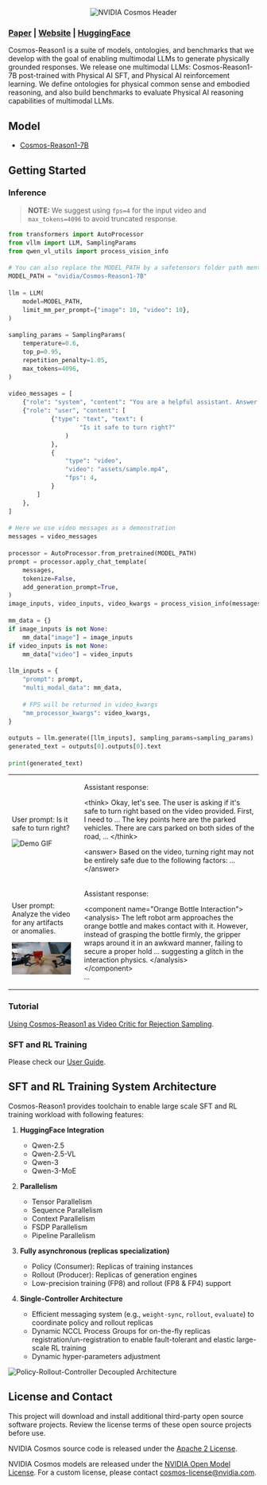 <p align="center">
    <img src="assets/nvidia-cosmos-header.png" alt="NVIDIA Cosmos Header">
</p>

### [Paper](https://arxiv.org/abs/2503.15558) | [Website](https://research.nvidia.com/labs/dir/cosmos-reason1/) | [HuggingFace](https://huggingface.co/collections/nvidia/cosmos-reason1-67c9e926206426008f1da1b7)

Cosmos-Reason1 is a suite of models, ontologies, and benchmarks that we develop with the goal of enabling multimodal LLMs to generate physically grounded responses. We release one multimodal LLMs: Cosmos-Reason1-7B post-trained with Physical AI SFT, and Physical AI reinforcement learning. We define ontologies for physical common sense and embodied reasoning, and also build benchmarks to evaluate Physical AI reasoning capabilities of multimodal LLMs.

## Model

* [Cosmos-Reason1-7B](https://huggingface.co/nvidia/Cosmos-Reason1-7B)

## Getting Started
### Inference
> **NOTE:** We suggest using `fps=4` for the input video and `max_tokens=4096` to avoid truncated response.
```python
from transformers import AutoProcessor
from vllm import LLM, SamplingParams
from qwen_vl_utils import process_vision_info

# You can also replace the MODEL_PATH by a safetensors folder path mentioned above
MODEL_PATH = "nvidia/Cosmos-Reason1-7B"

llm = LLM(
    model=MODEL_PATH,
    limit_mm_per_prompt={"image": 10, "video": 10},
)

sampling_params = SamplingParams(
    temperature=0.6,
    top_p=0.95,
    repetition_penalty=1.05,
    max_tokens=4096,
)

video_messages = [
    {"role": "system", "content": "You are a helpful assistant. Answer the question in the following format: <think>\nyour reasoning\n</think>\n\n<answer>\nyour answer\n</answer>."},
    {"role": "user", "content": [
            {"type": "text", "text": (
                    "Is it safe to turn right?"
                )
            },
            {
                "type": "video", 
                "video": "assets/sample.mp4",
                "fps": 4,
            }
        ]
    },
]

# Here we use video messages as a demonstration
messages = video_messages

processor = AutoProcessor.from_pretrained(MODEL_PATH)
prompt = processor.apply_chat_template(
    messages,
    tokenize=False,
    add_generation_prompt=True,
)
image_inputs, video_inputs, video_kwargs = process_vision_info(messages, return_video_kwargs=True)

mm_data = {}
if image_inputs is not None:
    mm_data["image"] = image_inputs
if video_inputs is not None:
    mm_data["video"] = video_inputs

llm_inputs = {
    "prompt": prompt,
    "multi_modal_data": mm_data,

    # FPS will be returned in video_kwargs
    "mm_processor_kwargs": video_kwargs,
}

outputs = llm.generate([llm_inputs], sampling_params=sampling_params)
generated_text = outputs[0].outputs[0].text

print(generated_text)
```

<table>
  <tr>
    <td>
      <p>User prompt: Is it safe to turn right?</p>
      <img src="assets/sample.gif" alt="Demo GIF" width="400" /><br/>
    </td>
    <td style="vertical-align: top; padding-left: 20px;">
      <!-- Text on the right -->
      <p>Assistant response: </p>
      <p>
&lt;think&gt;
Okay, let's see. The user is asking if it's safe to turn right based on the video provided. First, I need to ...
The key points here are the parked vehicles. There are cars parked on both sides of the road, ...
&lt;/think&gt;

&lt;answer&gt;
Based on the video, turning right may not be entirely safe due to the following factors: ...
&lt;/answer&gt;
      </p>
    </td>
  </tr>
  <tr>
    <td>
      <p>User prompt: Analyze the video for any artifacts or anomalies.</p>
      <img src="assets/examples_video_critic/generation_3.gif" alt="Demo GIF" width="400" /><br/>
    </td>
    <td style="vertical-align: top; padding-left: 20px;">
      <!-- Text on the right -->
      <p>Assistant response:</p>
      <p>
&lt;component name="Orange Bottle Interaction"&gt;<br>
&lt;analysis&gt;
The left robot arm approaches the orange bottle and makes contact with it. However, instead of grasping the bottle firmly, the gripper wraps around it in an awkward manner, failing to secure a proper hold ... suggesting a glitch in the interaction physics. &lt;/analysis&gt;<br>
&lt;/component&gt;<br>
...
      </p>
    </td>
  </tr>
</table>

### Tutorial
[Using Cosmos-Reason1 as Video Critic for Rejection Sampling](examples/video_critic.md).

### SFT and RL Training
Please check our [User Guide](docs/UserGuide.md).

## SFT and RL Training System Architecture
Cosmos-Reason1 provides toolchain to enable large scale SFT and RL training workload with following features:
1. **HuggingFace Integration**
    - Qwen-2.5
    - Qwen-2.5-VL
    - Qwen-3
    - Qwen-3-MoE

2. **Parallelism**
    - Tensor Parallelism
    - Sequence Parallelism
    - Context Parallelism
    - FSDP Parallelism
    - Pipeline Parallelism
3. **Fully asynchronous (replicas specialization)**
    - Policy (Consumer): Replicas of training instances
    - Rollout (Producer): Replicas of generation engines
    - Low-precision training (FP8) and rollout (FP8 & FP4) support
4. **Single-Controller Architecture**
    - Efficient messaging system (e.g., `weight-sync`, `rollout`, `evaluate`) to coordinate policy and rollout replicas
    - Dynamic NCCL Process Groups for on-the-fly replicas registration/un-registration to enable fault-tolerant and elastic large-scale RL training
    - Dynamic hyper-parameters adjustment

![Policy-Rollout-Controller Decoupled Architecture](./assets/rl_infra.svg)

## License and Contact

This project will download and install additional third-party open source software projects. Review the license terms of these open source projects before use.

NVIDIA Cosmos source code is released under the [Apache 2 License](https://www.apache.org/licenses/LICENSE-2.0).

NVIDIA Cosmos models are released under the [NVIDIA Open Model License](https://www.nvidia.com/en-us/agreements/enterprise-software/nvidia-open-model-license). For a custom license, please contact [cosmos-license@nvidia.com](mailto:cosmos-license@nvidia.com).

